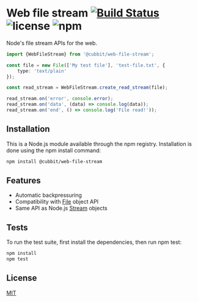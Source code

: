 # Web file stream [![Build Status](https://travis-ci.org/cubbit/web-file-stream.svg?branch=master)](https://travis-ci.org/cubbit/web-file-stream) ![license](https://img.shields.io/github/license/mashape/apistatus.svg) ![npm](https://img.shields.io/npm/v/npm.svg)

Node's file stream APIs for the web.

```ts
import {WebFileStream} from '@cubbit/web-file-stream';

const file = new File(['My test file'], 'test-file.txt', {
    type: 'text/plain'
});

const read_stream = WebFileStream.create_read_stream(file);

read_stream.on('error', console.error);
read_stream.on('data', (data) => console.log(data));
read_stream.on('end', () => console.log('File read!'));
```

## Installation

This is a Node.js module available through the npm registry.
Installation is done using the npm install command:

```bash
npm install @cubbit/web-file-stream
```

## Features

* Automatic backpressuring
* Compatibility with [File](https://developer.mozilla.org/en-US/docs/Web/API/File) object API
* Same API as Node.js [Stream](https://nodejs.org/api/stream.html) objects

## Tests

To run the test suite, first install the dependencies, then run npm test:

```bash
npm install
npm test
```

## License

 [MIT](LICENSE)
